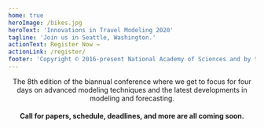 ```yaml
---
home: true
heroImage: /bikes.jpg
heroText: 'Innovations in Travel Modeling 2020'
tagline: 'Join us in Seattle, Washington.'
actionText: Register Now →
actionLink: /register/
footer: 'Copyright © 2016-present National Academy of Sciences and by the contributing authors. All rights reserved.'
---
```


<span style="text-align: center">

The 8th edition of the biannual conference where we get to focus for four days on advanced modeling techniques and the latest developments in modeling and forecasting.

#### Call for papers, schedule, deadlines, and more are all coming soon.

</span>
